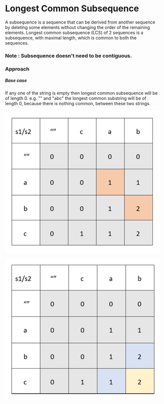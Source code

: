 # Longest Common Subsequence

A subsequence is a sequence that can be derived from another sequence by deleting some elements without changing the order of the remaining elements. Longest common subsequence (LCS) of 2 sequences is a subsequence, with maximal length, which is common to both the sequences.

### Note : Subsequence doesn't need to be contiguous.

### Approach

##### Base case
If any one of the string is empty then longest common subsequence will be of length 0.
e.g. "" and "abc" the longest common substring will be of length 0, because there is nothing common, between these two strings. 


![When we can move to only right left](LCS-1.PNG?raw=true "Title")



![When we can move to only right left](LCS-2.PNG?raw=true "Title")
